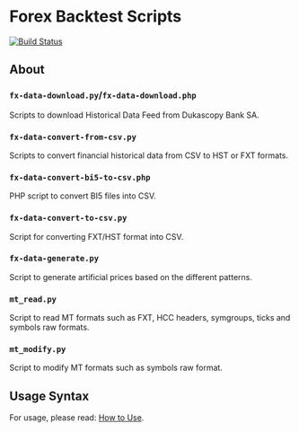 # Forex Backtest Scripts

[![Build Status][build-status-img]][build-status-link]

## About

### `fx-data-download.py`/`fx-data-download.php`

Scripts to download Historical Data Feed from Dukascopy Bank SA.

### `fx-data-convert-from-csv.py`

Scripts to convert financial historical data from CSV to HST or FXT formats.

### `fx-data-convert-bi5-to-csv.php`

PHP script to convert BI5 files into CSV.

### `fx-data-convert-to-csv.py`

Script for converting FXT/HST format into CSV.

### `fx-data-generate.py`

Script to generate artificial prices based on the different patterns.

### `mt_read.py`

Script to read MT formats such as FXT, HCC headers, symgroups, ticks and symbols raw formats.

### `mt_modify.py`

Script to modify MT formats such as symbols raw format.

## Usage Syntax

For usage, please read: [How to Use][wiki-usage].

<!-- Named links -->

[wiki-usage]: https://github.com/FX31337/FX-BT-Scripts/wiki/How-to-Use
[build-status-link]: https://travis-ci.org/FX31337/FX-BT-Scripts
[build-status-img]: https://api.travis-ci.org/FX31337/FX-BT-Scripts.svg?branch=master
